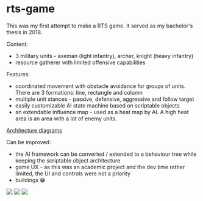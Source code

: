 # rts-game

This was my first attempt to make a RTS game. It served as my bachelor's thesis in 2018.

Content:
- 3 military units - axeman (light infantry), archer, knight (heavy infantry)
- resource gatherer with limited offensive capabilities

Features:
- coordinated movement with obstacle avoidance for groups of units. There are 3 formations: line, rectangle and column
- multiple unit stances - passive, defensive, aggressive and follow target
- easily customizable AI state machine based on scriptable objects
- an extendable influence map - used as a heat map by AI. A high heat area is an area with a lot of enemy units.

[Architecture diagrams](./architecture/architecture.md)

Can be improved:
- the AI framework can be converted / extended to a behaviour tree while keeping the scriptable object architecture
- game UX - as this was an academic project and the dev time rather limited, the UI and controls were not a priority
- buildings 😁

![](https://i.postimg.cc/RhBwWfk0/Screenshot-2022-06-15-184500.jpg)
![](https://i.postimg.cc/kMQxk1SR/Screenshot-2022-06-15-184638.jpg)
![](https://i.postimg.cc/kGvKKGCv/Screenshot-2022-06-15-184728.jpg)
